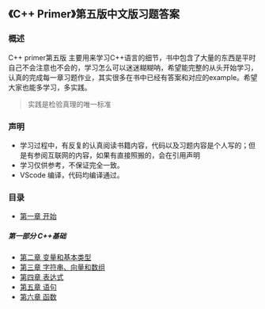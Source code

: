 ## 《C++ Primer》第五版中文版习题答案

### 概述
C++ primer第五版 主要用来学习C++语言的细节，书中包含了大量的东西是平时自己不会注意也不会的，学习怎么可以迷迷糊糊呐，希望能完整的从头开始学习，认真的完成每一章习题作业，其实很多在书中已经有答案和对应的example。希望大家也能多学习，多实践。
> 实践是检验真理的唯一标准

### 声明
* 学习过程中，有反复的认真阅读书籍内容，代码以及习题内容是个人写的；但是有参阅互联网的内容，如果有直接照搬的，会在引用声明
* 学习仅供参考，不保证完全一致。
* VScode 编译，代码均编译通过。

### 目录
* [第一章 开始](https://github.com/Roc-J/Cpp_Primer_Learning/tree/master/Ch01)
##### 第一部分 C++基础
* [第二章 变量和基本类型](https://github.com/Roc-J/Cpp_Primer_Learning/tree/master/Ch02)
* [第三章 字符串、向量和数组](https://github.com/Roc-J/Cpp_Primer_Learning/tree/master/Ch03)
* [第四章 表达式](https://github.com/Roc-J/Cpp_Primer_Learning/tree/master/Ch04)
* [第五章 语句](https://github.com/Roc-J/Cpp_Primer_Learning/tree/master/Ch05)
* [第六章 函数](https://github.com/Roc-J/Cpp_Primer_Learning/tree/master/Ch06)